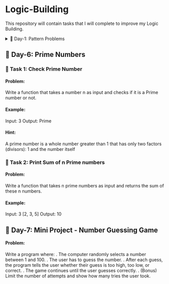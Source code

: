 # Logic-Building

This repository will contain tasks that I will complete to improve my Logic Building.
<details>
## WEEK 1
## <summary>🧩 Day-1: Pattern Problems</summary>
### Problem 1: Right Triangle Star Pattern

Statement: Print a right-angled triangle of * of size n.

### Problem 2: Inverted Right Triangle
Statement: Print an inverted right-angled triangle of * of size n.

### Problem 3: Number Triangle

Statement: Print a numbered triangle of size n.

### Problem 4: Pyramid Pattern

Statement: Print a pyramid pattern of * of size n.


### Problem 5: Diamond Pattern

Statement: Print a Diamond pattern of * of size n.

## <summary> 🧩 Day-2: String & Number Reversal  </summary>
### 🔹 Task 1: Reverse a String (without built-ins)

#### Problem:
Take a string as input and print it in reverse without using [::-1] or reversed().

#### Example:

Input: "python"
Output: "nohtyp"


#### Hint:

Use a loop from the last index to the first.

Build a new string step by step.

### 🔹 Task 2: Reverse a Number (without string conversion)

#### Problem:
Take a number as input and reverse it.

#### Example:

Input: 12345
Output: 54321


#### Hint:

Use % 10 to get the last digit.

Use // 10 to remove the last digit.

Multiply the reversed number by 10 and add a digit.

### 🔹 Task 3: Palindrome String

#### Problem:
Check if a string is a palindrome (same forwards & backwards).

#### Example:

Input: "madam" → Output: Palindrome  
Input: "hello" → Output: Not Palindrome


#### Hint:

Compare the string with its reverse (manual).

### 🔹 Task 4: Palindrome Number

#### Problem:
Check if a number is a palindrome.

#### Example:

Input: 121 → Palindrome
Input: 123 → Not Palindrome


#### Hint:

Reuse Task 2 logic (reverse number).
Compare the reversed with the original.

### 🔹 Task 5: Word Reversal in Sentence

#### Problem:
Take a sentence and reverse the order of words.

#### Example:

Input: "I love Python"
Output: "Python love I"

#### Hint:

Use split() to break into words.
Reverse using loop (avoid [::-1]).

## <summary> 🧩 Day-3: Palindrome & Word Reversal </summary>
### 🔹 Task 1: Palindrome Sentence (Ignore Spaces)

#### Problem:
Check if a sentence is palindrome when spaces are ignored.

#### Example:
Input: "nurses run"
Output: Palindrome


#### Hint:
Remove spaces first (replace(" ", "")).
Then apply palindrome logic like Task 2.

### 🔹 Task 2: Longest Palindrome Word in Sentence
#### Problem:
Find the longest palindrome word in a given sentence.

#### Example:
Input: "I saw madam at noon"
Output: "madam"


#### Hint:
Split sentence into words.
Check each word if it’s a palindrome.
Track the longest one.

## <summary> 🧩 Day-4: Factorial, Fibonacci sequence </summary>
### 🔹 Task 1: Factorial of a Number

#### Problem:
Write a function that takes a number n as input and returns its factorial.

#### Example:
Input: 5
Output: 120

#### Hint:
Factorial of a number n is the product of all integers from 1 to n.
By definition, 0! = 1.

### 🔹 Task 2: Fibonacci Sequence
#### Problem:
Write a function that generates the first n terms of the Fibonacci sequence.

#### Example:
Input: 7
Output: [0, 1, 1, 2, 3, 5, 8]

#### Hint:
Fibonacci sequence starts with 0, 1.
Each next term is the sum of the previous two terms.

## <summary> 🧩 Day-5: Armstrong & Perfect Numbers </summary>
### 🔹 Task 1: Armstrong Number
#### Problem:
Write a function that takes a number n as input and checks if it is Armstrong number or not.

#### Example:
Input: 153

Explanation:
1^3 + 5^3 + 3^3 = 153

Output: Armstrong

#### Hint:
A number is called an Armstrong number if the sum of its digits each raised to the power of the number of digits equals the number itself.

### 🔹 Task 2: Fibonacci Sequence
#### Problem:
Write a function that takes a number n as input and checks if it is Perfect number or not.

#### Example:
Input: 28
Divisors: 1 + 2 + 4 + 7 + 14 = 28
Output: Perfect

#### Hint:
A number is called a Perfect number if the sum of its proper divisors (excluding itself) is equal to the number.
</details>

## <summary> 🧩 Day-6: Prime Numbers </summary>
### 🔹 Task 1: Check Prime Number
#### Problem:
Write a function that takes a number n as input and checks if it is a Prime number or not.

#### Example:
Input: 3
Output: Prime

#### Hint:
A prime number is a whole number greater than 1 that has only two factors (divisors): 1 and the number itself

### 🔹 Task 2: Print Sum of n Prime numbers
#### Problem:
Write a function that takes n prime numbers as input and returns the sum of these n numbers.

#### Example:
Input: 3
[2, 3, 5]
Output: 10

</details>

## <summary> 🧩 Day-7: Mini Project - Number Guessing Game </summary>
#### Problem:
Write a program where:
. The computer randomly selects a number between 1 and 100.
. The user has to guess the number.
. After each guess, the program tells the user whether their guess is too high, too low, or correct.
. The game continues until the user guesses correctly.
. (Bonus) Limit the number of attempts and show how many tries the user took.
</details>
